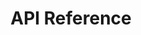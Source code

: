 ---
title: API Reference

language_tabs:
  - curl

includes:
  - developer_guide
  - introduction
  - text_to_speech
  - automated_speech_recognition
  - position_markers
  - visemes
  - revision_history

toc_footers:
  - <a href='#'>Sign Up for a Developer Key</a>
  - <a href='https://github.com/tripit/slate'>Documentation Powered by Slate</a>

search: true
---